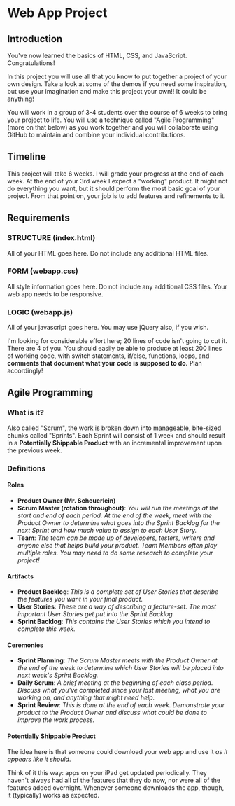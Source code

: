 # Web App Project
## Introduction
You've now learned the basics of HTML, CSS, and JavaScript. Congratulations!

In this project you will use all that you know to put together a project of your own design. Take a look at some of the demos if you need some inspiration, but use your imagination and make this project your own!! It could be anything!

You will work in a group of 3-4 students over the course of 6 weeks to bring your project to life. You will use a technique called "Agile Programming" (more on that below) as you work together and you will collaborate using GitHub to maintain and combine your individual contributions.

## Timeline
This project will take 6 weeks. I will grade your progress at the end of each week. At the end of your 3rd week I expect a "working" product. It might not do everything you want, but it should perform the most basic goal of your project. From that point on, your job is to add features and refinements to it.

## Requirements

### STRUCTURE (index.html)
All of your HTML goes here. Do not include any additional HTML files.

### FORM (webapp.css)
All style information goes here. Do not include any additional CSS files. Your web app needs to be responsive.

### LOGIC (webapp.js)
All of your javascript goes here. You may use jQuery also, if you wish.

I'm looking for considerable effort here; 20 lines of code isn't going to cut it. There are 4 of you. You should easily be able to produce at least 200 lines of working code, with switch statements, if/else, functions, loops, and **comments that document what your code is supposed to do.** Plan accordingly!

## Agile Programming

### What is it?
Also called "Scrum", the work is broken down into manageable, bite-sized chunks called "Sprints". Each Sprint will consist of 1 week and should result in a **Potentially Shippable Product** with an incremental improvement upon the previous week. 

### Definitions

#### Roles

- **Product Owner (Mr. Scheuerlein)**
- **Scrum Master (rotation throughout)**: *You will run the meetings at the start and end of each period. At the end of the week, meet with the Product Owner to determine what goes into the Sprint Backlog for the next Sprint and how much value to assign to each User Story.*
- **Team**: *The team can be made up of developers, testers, writers and anyone else that helps build your product. Team Members often play multiple roles. You may need to do some research to complete your project!*

#### Artifacts

- **Product Backlog**: *This is a complete set of User Stories that describe the features you want in your final product.*
- **User Stories**: *These are a way of describing a feature-set. The most important User Stories get put into the Sprint Backlog.*
- **Sprint Backlog**: *This contains the User Stories which you intend to complete this week.*

#### Ceremonies

- **Sprint Planning**: *The Scrum Master meets with the Product Owner at the end of the week to determine which User Stories will be placed into next week's Sprint Backlog.*
- **Daily Scrum**: *A brief meeting at the beginning of each class period. Discuss what you've completed since your last meeting, what you are working on, and anything that might need help.*
- **Sprint Review**: *This is done at the end of each week. Demonstrate your product to the Product Owner and discuss what could be done to improve the work process.*

#### Potentially Shippable Product

The idea here is that someone could download your web app and use it *as it appears like it should*.

Think of it this way: apps on your iPad get updated periodically. They haven't always had all of the features that they do now, nor were all of the features added overnight. Whenever someone downloads the app, though, it (typically) works as expected.
